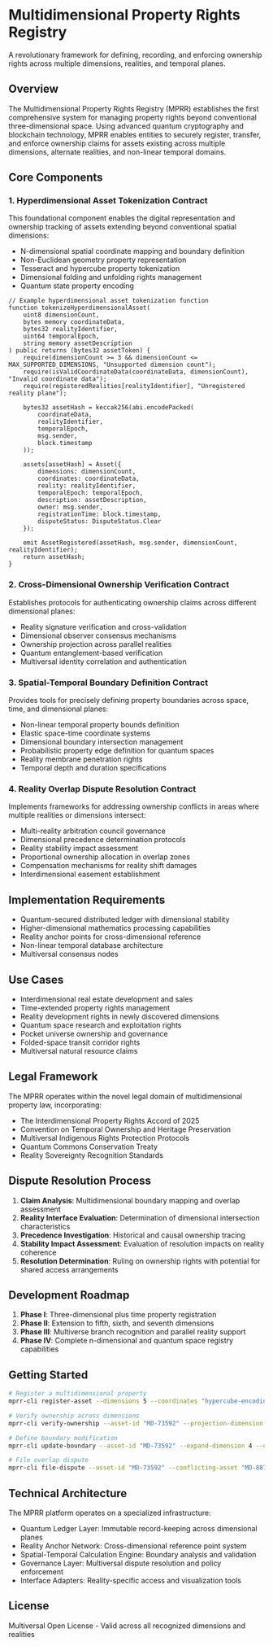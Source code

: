 # Multidimensional Property Rights Registry

A revolutionary framework for defining, recording, and enforcing ownership rights across multiple dimensions, realities, and temporal planes.

## Overview

The Multidimensional Property Rights Registry (MPRR) establishes the first comprehensive system for managing property rights beyond conventional three-dimensional space. Using advanced quantum cryptography and blockchain technology, MPRR enables entities to securely register, transfer, and enforce ownership claims for assets existing across multiple dimensions, alternate realities, and non-linear temporal domains.

## Core Components

### 1. Hyperdimensional Asset Tokenization Contract

This foundational component enables the digital representation and ownership tracking of assets extending beyond conventional spatial dimensions:

- N-dimensional spatial coordinate mapping and boundary definition
- Non-Euclidean geometry property representation
- Tesseract and hypercube property tokenization
- Dimensional folding and unfolding rights management
- Quantum state property encoding

```solidity
// Example hyperdimensional asset tokenization function
function tokenizeHyperdimensionalAsset(
    uint8 dimensionCount,
    bytes memory coordinateData,
    bytes32 realityIdentifier,
    uint64 temporalEpoch,
    string memory assetDescription
) public returns (bytes32 assetToken) {
    require(dimensionCount >= 3 && dimensionCount <= MAX_SUPPORTED_DIMENSIONS, "Unsupported dimension count");
    require(isValidCoordinateData(coordinateData, dimensionCount), "Invalid coordinate data");
    require(registeredRealities[realityIdentifier], "Unregistered reality plane");
    
    bytes32 assetHash = keccak256(abi.encodePacked(
        coordinateData, 
        realityIdentifier, 
        temporalEpoch, 
        msg.sender, 
        block.timestamp
    ));
    
    assets[assetHash] = Asset({
        dimensions: dimensionCount,
        coordinates: coordinateData,
        reality: realityIdentifier,
        temporalEpoch: temporalEpoch,
        description: assetDescription,
        owner: msg.sender,
        registrationTime: block.timestamp,
        disputeStatus: DisputeStatus.Clear
    });
    
    emit AssetRegistered(assetHash, msg.sender, dimensionCount, realityIdentifier);
    return assetHash;
}
```

### 2. Cross-Dimensional Ownership Verification Contract

Establishes protocols for authenticating ownership claims across different dimensional planes:

- Reality signature verification and cross-validation
- Dimensional observer consensus mechanisms
- Ownership projection across parallel realities
- Quantum entanglement-based verification
- Multiversal identity correlation and authentication

### 3. Spatial-Temporal Boundary Definition Contract

Provides tools for precisely defining property boundaries across space, time, and dimensional planes:

- Non-linear temporal property bounds definition
- Elastic space-time coordinate systems
- Dimensional boundary intersection management
- Probabilistic property edge definition for quantum spaces
- Reality membrane penetration rights
- Temporal depth and duration specifications

### 4. Reality Overlap Dispute Resolution Contract

Implements frameworks for addressing ownership conflicts in areas where multiple realities or dimensions intersect:

- Multi-reality arbitration council governance
- Dimensional precedence determination protocols
- Reality stability impact assessment
- Proportional ownership allocation in overlap zones
- Compensation mechanisms for reality shift damages
- Interdimensional easement establishment

## Implementation Requirements

- Quantum-secured distributed ledger with dimensional stability
- Higher-dimensional mathematics processing capabilities
- Reality anchor points for cross-dimensional reference
- Non-linear temporal database architecture
- Multiversal consensus nodes

## Use Cases

- Interdimensional real estate development and sales
- Time-extended property rights management
- Reality development rights in newly discovered dimensions
- Quantum space research and exploitation rights
- Pocket universe ownership and governance
- Folded-space transit corridor rights
- Multiversal natural resource claims

## Legal Framework

The MPRR operates within the novel legal domain of multidimensional property law, incorporating:

- The Interdimensional Property Rights Accord of 2025
- Convention on Temporal Ownership and Heritage Preservation
- Multiversal Indigenous Rights Protection Protocols
- Quantum Commons Conservation Treaty
- Reality Sovereignty Recognition Standards

## Dispute Resolution Process

1. **Claim Analysis**: Multidimensional boundary mapping and overlap assessment
2. **Reality Interface Evaluation**: Determination of dimensional intersection characteristics
3. **Precedence Investigation**: Historical and causal ownership tracing
4. **Stability Impact Assessment**: Evaluation of resolution impacts on reality coherence
5. **Resolution Determination**: Ruling on ownership rights with potential for shared access arrangements

## Development Roadmap

1. **Phase I**: Three-dimensional plus time property registration
2. **Phase II**: Extension to fifth, sixth, and seventh dimensions
3. **Phase III**: Multiverse branch recognition and parallel reality support
4. **Phase IV**: Complete n-dimensional and quantum space registry capabilities

## Getting Started

```bash
# Register a multidimensional property
mprr-cli register-asset --dimensions 5 --coordinates "hypercube-encoding-a7f392" --reality "prime-73" --epoch "linear-standard"

# Verify ownership across dimensions
mprr-cli verify-ownership --asset-id "MD-73592" --projection-dimension "reality-variant-12b"

# Define boundary modification
mprr-cli update-boundary --asset-id "MD-73592" --expand-dimension 4 --units 3.5 --temporal-effect "retroactive-limited"

# File overlap dispute
mprr-cli file-dispute --asset-id "MD-73592" --conflicting-asset "MD-88754" --overlap-type "quantum-probability-zone"
```

## Technical Architecture

The MPRR platform operates on a specialized infrastructure:
- Quantum Ledger Layer: Immutable record-keeping across dimensional planes
- Reality Anchor Network: Cross-dimensional reference point system
- Spatial-Temporal Calculation Engine: Boundary analysis and validation
- Governance Layer: Multiversal dispute resolution and policy enforcement
- Interface Adapters: Reality-specific access and visualization tools

## License

Multiversal Open License - Valid across all recognized dimensions and realities
